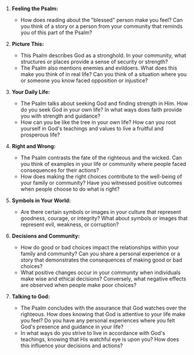 1. **Feeling the Psalm:**
   - How does reading about the "blessed" person make you feel? Can you think of a story or a person from your community that reminds you of this part of the Psalm?

2. **Picture This:**
   - This Psalm describes God as a stronghold. In your community, what structures or places provide a sense of security or strength?
   - The Psalm also mentions enemies and evildoers. What does this make you think of in real life? Can you think of a situation where you or someone you know faced opposition or injustice?

3. **Your Daily Life:**
   - The Psalm talks about seeking God and finding strength in Him. How do you seek God in your own life? In what ways does faith provide you with strength and guidance?
   - How can you be like the tree in your own life? How can you root yourself in God's teachings and values to live a fruitful and prosperous life? 

4. **Right and Wrong:**
   - The Psalm contrasts the fate of the righteous and the wicked. Can you think of examples in your life or community where people faced consequences for their actions?
   - How does making the right choices contribute to the well-being of your family or community? Have you witnessed positive outcomes when people choose to do what is right?

5. **Symbols in Your World:**
   - Are there certain symbols or images in your culture that represent goodness, courage, or integrity? What about symbols or images that represent evil, weakness, or corruption?

6. **Decisions and Community:**
   - How do good or bad choices impact the relationships within your family and community? Can you share a personal experience or a story that demonstrates the consequences of making good or bad choices?
   - What positive changes occur in your community when individuals make wise and ethical decisions? Conversely, what negative effects are observed when people make poor choices?

7. **Talking to God:**
   - The Psalm concludes with the assurance that God watches over the righteous. How does knowing that God is attentive to your life make you feel? Do you have any personal experiences where you felt God's presence and guidance in your life?
   - In what ways do you strive to live in accordance with God's teachings, knowing that His watchful eye is upon you? How does this influence your decisions and actions?